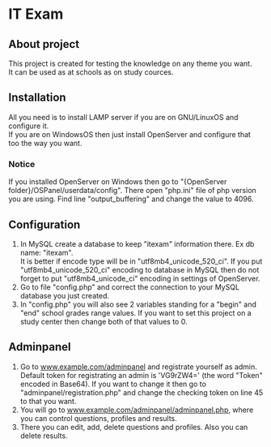 # IT Exam

## About project
This project is created for testing the knowledge on any theme you want.  
It can be used as at schools as on study cources.  

## Installation
All you need is to install LAMP server if you are on GNU/LinuxOS and configure it.  
If you are on WindowsOS then just install OpenServer and configure that too the way you want.

### Notice
If you installed OpenServer on Windows then go to "{OpenServer folder}/OSPanel/userdata/config". There open "php.ini" file of php version you are using. Find line "output_buffering" and change the value to 4096.

## Configuration
1. In MySQL create a database to keep "itexam" information there. Ex db name: "itexam".  
It is better if encode type will be in "utf8mb4_unicode_520_ci". If you put "utf8mb4_unicode_520_ci" encoding to database in MySQL then do not forget to put "utf8mb4_unicode_ci" encoding in settings of OpenServer.
2. Go to file "config.php" and correct the connection to your MySQL database you just created.  
3. In "config.php" you will also see 2 variables standing for a "begin" and "end" school grades range values. If you want to set this project on a study center then change both of that values to 0.

## Adminpanel  
1. Go to www.example.com/adminpanel and registrate yourself as admin. Default token for registrating an admin is 'VG9rZW4=' (the word "Token" encoded in Base64). If you want to change it then go to "adminpanel/registration.php" and change the checking token on line 45 to that you want.  
2. You will go to www.example.com/adminpanel/adminpanel.php, where you can control questions, profiles and results.  
3. There you can edit, add, delete questions and profiles. Also you can delete results.  
